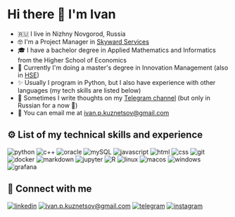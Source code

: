 # Hi there 👋 I'm Ivan

- 🇷🇺 I live in Nizhny Novgorod, Russia
- 🤓 I'm a Project Manager in [Skyward Services](https://skyward.cc/)
- 🎓 I have a bachelor degree in Applied Mathematics and Informatics from the Higher School of Economics
- 📗 Currently I'm doing a master's degree in Innovation Management (also in [HSE](https://www.hse.ru/en/))
- ✨ Usually I program in Python, but I also have experience with other languages (my tech skills are listed below)
- 📝 Sometimes I write thoughts on my [Telegram channel](https://t.me/ikuzme) (but only in Russian for a now 🤷)
- 📩 You can email me at [ivan.p.kuznetsov@gmail.com](mailto:ivan.p.kuznetsov@gmail.com)



## ⚙️ List of my technical skills and experience

![python](https://img.shields.io/badge/python%20-%233776AB.svg?&style=for-the-badge&logo=python&logoColor=white) ![c++](https://img.shields.io/badge/C++%20-%2300599C?style=for-the-badge&logo=c%2B%2B&logoColor=white) ![oracle](https://img.shields.io/badge/oracle%20-%23d21010.svg?&style=for-the-badge&logo=oracle&logoColor=white) ![mySQL](https://img.shields.io/badge/mysql%20-%2300ADD8.svg?&style=for-the-badge&logo=mysql&logoColor=white) ![javascript](https://img.shields.io/badge/javascript%20-%235a5b59.svg?&style=for-the-badge&logo=javascript&logoColor=%23F7DF1E) ![html](https://img.shields.io/badge/html%20-%23E34F26.svg?&style=for-the-badge&logo=html5&logoColor=white) ![css](https://img.shields.io/badge/css%20-%231572B6.svg?&style=for-the-badge&logo=css3&logoColor=white) ![git](https://img.shields.io/badge/git%20-%23F05033.svg?&style=for-the-badge&logo=git&logoColor=white) ![docker](https://img.shields.io/badge/docker%20-%232496ED.svg?&style=for-the-badge&logo=docker&logoColor=white) ![markdown](https://img.shields.io/badge/markdown%20-%2314354C.svg?&style=for-the-badge&logo=markdown&logoColor=white) ![jupyter](https://img.shields.io/badge/Jupyter%20-%23da6a22.svg?&style=for-the-badge&logo=Jupyter&logoColor=white) ![R](https://img.shields.io/badge/r%20-%230779e4.svg?&style=for-the-badge&logo=r&logoColor=white) ![linux](https://img.shields.io/badge/linux%20-%23dfdfdf.svg?&style=for-the-badge&logo=linux&logoColor=black) ![macos](https://img.shields.io/badge/macos%20-%23000000.svg?&style=for-the-badge&logo=macos&logoColor=white) ![windows](https://img.shields.io/badge/windows%20-%230078D6.svg?&style=for-the-badge&logo=windows&logoColor=white) ![grafana](https://img.shields.io/badge/grafana%20-%23F46800.svg?&style=for-the-badge&logo=grafana&logoColor=white)



## 🤝 Connect with me

[![linkedin](https://img.shields.io/badge/linkedin%20-%230077B5.svg?&style=for-the-badge&logo=linkedin&logoColor=white)](https://www.linkedin.com/in/ivan-p-kuznetsov/) [![ivan.p.kuznetsov@gmail.com](https://img.shields.io/badge/ivan.p.kuznetsov@gmail.com%20-%23d4d4d4.svg?&style=for-the-badge&logo=mail.ru&logoColor=black)](mailto:ivan.p.kuznetsov@gmail.com) [![telegram](https://img.shields.io/badge/seankalejs%20-%2326A5E4.svg?&style=for-the-badge&logo=telegram&logoColor=white)](https://t.me/seankalejs) [![instagram](https://img.shields.io/badge/seankalejs%20-%23E4405F.svg?&style=for-the-badge&logo=Instagram&logoColor=white)](https://www.instagram.com/seankalejs/)

